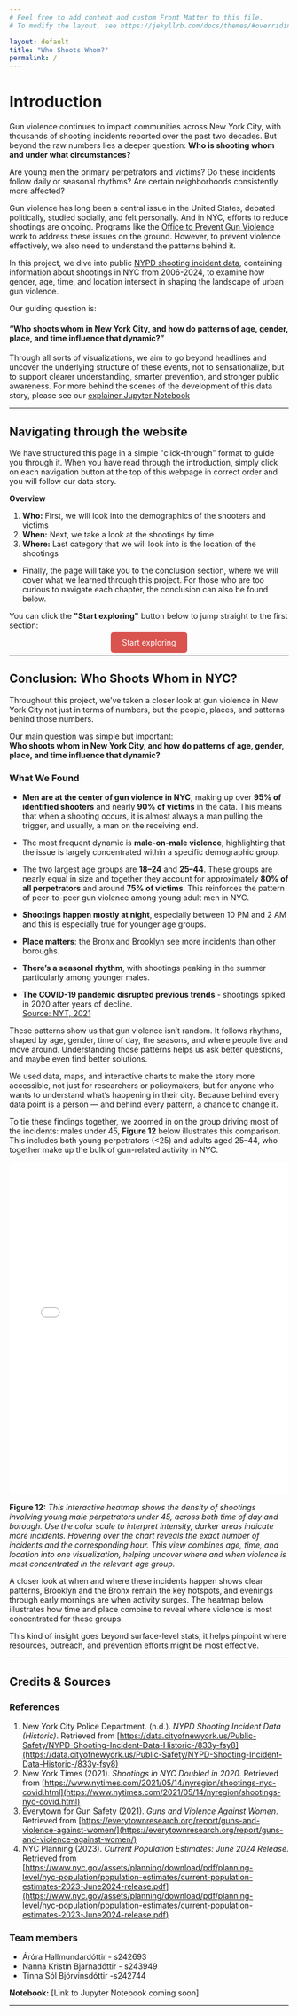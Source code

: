 ```yaml
---
# Feel free to add content and custom Front Matter to this file.
# To modify the layout, see https://jekyllrb.com/docs/themes/#overriding-theme-defaults

layout: default
title: "Who Shoots Whom?"
permalink: /
---
```


# Introduction

Gun violence continues to impact communities across New York City, with thousands of shooting incidents reported over the past two decades. But beyond the raw numbers lies a deeper question: **Who is shooting whom and under what circumstances?**

Are young men the primary perpetrators and victims? Do these incidents follow daily or seasonal rhythms? Are certain neighborhoods consistently more affected?

Gun violence has long been a central issue in the United States, debated politically, studied socially, and felt personally. And in NYC, efforts to reduce shootings are ongoing. Programs like the [Office to Prevent Gun Violence](https://criminaljustice.cityofnewyork.us/programs/office-to-prevent-gun-violence/) work to address these issues on the ground. However, to prevent violence effectively, we also need to understand the patterns behind it.

In this project, we dive into public [NYPD shooting incident data](https://data.cityofnewyork.us/Public-Safety/NYPD-Shooting-Incident-Data-Historic-/833y-fsy8), containing information about shootings in NYC from 2006-2024, to examine how gender, age, time, and location intersect in shaping the landscape of urban gun violence.

Our guiding question is:
#### **“Who shoots whom in New York City, and how do patterns of age, gender, place, and time influence that dynamic?”**

Through all sorts of visualizations, we aim to go beyond headlines and uncover the underlying structure of these events, not to sensationalize, but to support clearer understanding, smarter prevention, and stronger public awareness. For more behind the scenes of the development of this data story, please see our [explainer Jupyter Notebook]()

---
## Navigating through the website
We have structured this page in a simple "click-through" format to guide you through it. When you have read through the introduction, simply click on each navigation button at the top of this webpage in correct order and you will follow our data story.

**Overview**
1. **Who:** First, we will look into the demographics of the shooters and victims 
2. **When:** Next, we take a look at the shootings by time
3. **Where:** Last category that we will look into is the location of the shootings 

- Finally, the page will take you to the conclusion section, where we will cover what we learned through this project. For those who are too curious to navigate each chapter, the conclusion can also be found below.

You can click the **"Start exploring"** button below to jump straight to the first section:

<p style="text-align: center;">
  <a href="{{ '/who' | relative_url }}" style="padding: 10px 20px; background-color: #d9534f; color: white; text-decoration: none; border-radius: 5px;">Start exploring</a>
</p>

---

## <a id="conclusions"></a> Conclusion: Who Shoots Whom in NYC?

Throughout this project, we’ve taken a closer look at gun violence in New York City not just in terms of numbers, but the people, places, and patterns behind those numbers.

Our main question was simple but important:  
**Who shoots whom in New York City, and how do patterns of age, gender, place, and time influence that dynamic?**
### What We Found

- **Men are at the center of gun violence in NYC**, making up over **95% of identified shooters** and nearly **90% of victims** in the data. This means that when a shooting occurs, it is almost always a man pulling the trigger, and usually, a man on the receiving end.
- The most frequent dynamic is **male-on-male violence**, highlighting that the issue is largely concentrated within a specific demographic group.
- The two largest age groups are **18–24** and **25–44**. These groups are nearly equal in size and together they account for approximately **80% of all perpetrators** and around **75% of victims**. This reinforces the pattern of peer-to-peer gun violence among young adult men in NYC.


- **Shootings happen mostly at night**, especially between 10 PM and 2 AM and this is especially true for younger age groups.
- **Place matters**: the Bronx and Brooklyn see more incidents than other boroughs.
- **There’s a seasonal rhythm**, with shootings peaking in the summer particularly among younger males.
- **The COVID-19 pandemic disrupted previous trends** - shootings spiked in 2020 after years of decline.  
  [Source: NYT, 2021](https://www.nytimes.com/2021/05/14/nyregion/shootings-nyc-covid.html)

These patterns show us that gun violence isn’t random. It follows rhythms, shaped by age, gender, time of day, the seasons, and where people live and move around. Understanding those patterns helps us ask better questions, and maybe even find better solutions.

We used data, maps, and interactive charts to make the story more accessible, not just for researchers or policymakers, but for anyone who wants to understand what’s happening in their city. Because behind every data point is a person — and behind every pattern, a chance to change it.

To tie these findings together, we zoomed in on the group driving most of the incidents: males under 45, **Figure 12** below illustrates this comparison. This includes both young perpetrators (<25) and adults aged 25–44, who together make up the bulk of gun-related activity in NYC.

<iframe src="/final-project/assets/youngmalelocate.html" width="100%" height="600" frameborder="0"></iframe>

**Figure 12:** *This interactive heatmap shows the density of shootings involving young male perpetrators under 45, across both time of day and borough. Use the color scale to interpret intensity, darker areas indicate more incidents. Hovering over the chart reveals the exact number of incidents and the corresponding hour. This view combines age, time, and location into one visualization, helping uncover where and when violence is most concentrated in the relevant age group.*

A closer look at when and where these incidents happen shows clear patterns, Brooklyn and the Bronx remain the key hotspots, and evenings through early mornings are when activity surges. The heatmap below illustrates how time and place combine to reveal where violence is most concentrated for these groups.

This kind of insight goes beyond surface-level stats, it helps pinpoint where resources, outreach, and prevention efforts might be most effective.

---

## Credits & Sources

### References

1. New York City Police Department. (n.d.). *NYPD Shooting Incident Data (Historic)*. Retrieved from [https://data.cityofnewyork.us/Public-Safety/NYPD-Shooting-Incident-Data-Historic-/833y-fsy8](https://data.cityofnewyork.us/Public-Safety/NYPD-Shooting-Incident-Data-Historic-/833y-fsy8)
2. New York Times (2021). *Shootings in NYC Doubled in 2020*. Retrieved from [https://www.nytimes.com/2021/05/14/nyregion/shootings-nyc-covid.html](https://www.nytimes.com/2021/05/14/nyregion/shootings-nyc-covid.html)
3. Everytown for Gun Safety (2021). *Guns and Violence Against Women*. Retrieved from [https://everytownresearch.org/report/guns-and-violence-against-women/](https://everytownresearch.org/report/guns-and-violence-against-women/)
4. NYC Planning (2023). *Current Population Estimates: June 2024 Release*. Retrieved from [https://www.nyc.gov/assets/planning/download/pdf/planning-level/nyc-population/population-estimates/current-population-estimates-2023-June2024-release.pdf](https://www.nyc.gov/assets/planning/download/pdf/planning-level/nyc-population/population-estimates/current-population-estimates-2023-June2024-release.pdf)


### Team members
- Áróra Hallmundardóttir - s242693
- Nanna Kristín Bjarnadóttir - s243949
- Tinna Sól Björvinsdóttir -s242744

**Notebook:** [Link to Jupyter Notebook coming soon]

---


